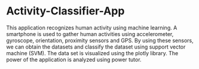# Activity-Classifier-App

This application recognizes human activity using machine learning. A smartphone is used to gather human activities using accelerometer, gyroscope, orientation, proximity sensors and GPS. By using these sensors, we can obtain the datasets and classify the dataset using support vector machine (SVM). The data set is visualized using the plotly library. The power of the application is analyzed using power tutor.
